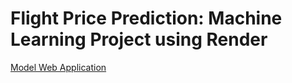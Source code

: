 # Flight Price Prediction: Machine Learning Project using Render

[Model Web Application](https://flight-price-prediction-cirod8zbvhtv4ncecdwnct.streamlit.app/)
